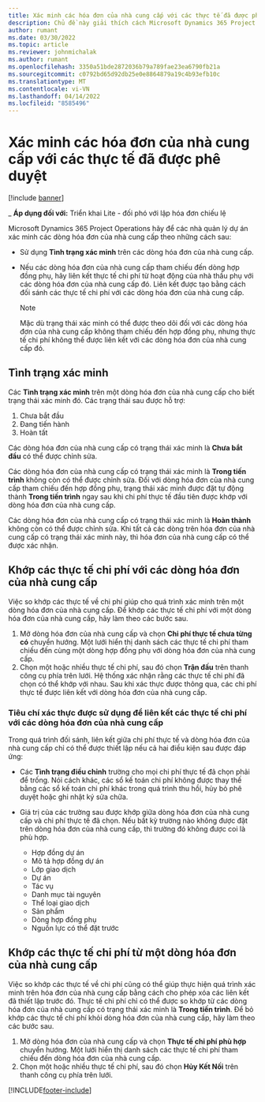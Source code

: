 ```yaml
---
title: Xác minh các hóa đơn của nhà cung cấp với các thực tế đã được phê duyệt
description: Chủ đề này giải thích cách Microsoft Dynamics 365 Project Operations hãy để các nhà quản lý dự án xác minh hóa đơn của nhà cung cấp với các thực tế đã được phê duyệt khi các nhà thầu thực hiện công việc và thời gian được ghi lại, cũng như các chi phí và vật liệu được các thành viên trong nhóm dự án sử dụng.
author: rumant
ms.date: 03/30/2022
ms.topic: article
ms.reviewer: johnmichalak
ms.author: rumant
ms.openlocfilehash: 3350a51bde2872036b79a789fae23ea6790fb21a
ms.sourcegitcommit: c0792bd65d92db25e0e8864879a19c4b93efb10c
ms.translationtype: MT
ms.contentlocale: vi-VN
ms.lasthandoff: 04/14/2022
ms.locfileid: "8585496"
---
```

# <a name="verification-of-vendor-invoices-with-approved-actuals"></a>Xác minh các hóa đơn của nhà cung cấp với các thực tế đã được phê duyệt

[!include [banner](../../includes/dataverse-preview.md)]

_ **Áp dụng đối với:** Triển khai Lite - đối phó với lập hóa đơn chiếu lệ

Microsoft Dynamics 365 Project Operations hãy để các nhà quản lý dự án xác minh các dòng hóa đơn của nhà cung cấp theo những cách sau:

- Sử dụng **Tình trạng xác minh** trên các dòng hóa đơn của nhà cung cấp.
- Nếu các dòng hóa đơn của nhà cung cấp tham chiếu đến dòng hợp đồng phụ, hãy liên kết thực tế chi phí từ hoạt động của nhà thầu phụ với các dòng hóa đơn của nhà cung cấp đó. Liên kết được tạo bằng cách đối sánh các thực tế chi phí với các dòng hóa đơn của nhà cung cấp.

    > [!NOTE]
    > Mặc dù trạng thái xác minh có thể được theo dõi đối với các dòng hóa đơn của nhà cung cấp không tham chiếu đến hợp đồng phụ, nhưng thực tế chi phí không thể được liên kết với các dòng hóa đơn của nhà cung cấp đó.

## <a name="verification-status"></a>Tình trạng xác minh

Các **Tình trạng xác minh** trên một dòng hóa đơn của nhà cung cấp cho biết trạng thái xác minh đó. Các trạng thái sau được hỗ trợ:

1. Chưa bắt đầu
2. Đang tiến hành
3. Hoàn tất

Các dòng hóa đơn của nhà cung cấp có trạng thái xác minh là **Chưa bắt đầu** có thể được chỉnh sửa.

Các dòng hóa đơn của nhà cung cấp có trạng thái xác minh là **Trong tiến trình** không còn có thể được chỉnh sửa. Đối với dòng hóa đơn của nhà cung cấp tham chiếu đến hợp đồng phụ, trạng thái xác minh được đặt tự động thành **Trong tiến trình** ngay sau khi chi phí thực tế đầu tiên được khớp với dòng hóa đơn của nhà cung cấp.

Các dòng hóa đơn của nhà cung cấp có trạng thái xác minh là **Hoàn thành** không còn có thể được chỉnh sửa. Khi tất cả các dòng trên hóa đơn của nhà cung cấp có trạng thái xác minh này, thì hóa đơn của nhà cung cấp có thể được xác nhận.

## <a name="match-cost-actuals-to-vendor-invoice-lines"></a>Khớp các thực tế chi phí với các dòng hóa đơn của nhà cung cấp

Việc so khớp các thực tế về chi phí giúp cho quá trình xác minh trên một dòng hóa đơn của nhà cung cấp. Để khớp các thực tế chi phí với một dòng hóa đơn của nhà cung cấp, hãy làm theo các bước sau.

1. Mở dòng hóa đơn của nhà cung cấp và chọn **Chi phí thực tế chưa từng có** chuyển hướng. Một lưới hiển thị danh sách các thực tế chi phí tham chiếu đến cùng một dòng hợp đồng phụ với dòng hóa đơn của nhà cung cấp.
2. Chọn một hoặc nhiều thực tế chi phí, sau đó chọn **Trận đấu** trên thanh công cụ phía trên lưới. Hệ thống xác nhận rằng các thực tế chi phí đã chọn có thể khớp với nhau. Sau khi xác thực được thông qua, các chi phí thực tế được liên kết với dòng hóa đơn của nhà cung cấp.

### <a name="validation-criteria-that-are-used-to-link-cost-actuals-to-vendor-invoice-lines"></a>Tiêu chí xác thực được sử dụng để liên kết các thực tế chi phí với các dòng hóa đơn của nhà cung cấp

Trong quá trình đối sánh, liên kết giữa chi phí thực tế và dòng hóa đơn của nhà cung cấp chỉ có thể được thiết lập nếu cả hai điều kiện sau được đáp ứng:

- Các **Tình trạng điều chỉnh** trường cho mọi chi phí thực tế đã chọn phải để trống. Nói cách khác, các sổ kế toán chi phí không được thay thế bằng các sổ kế toán chi phí khác trong quá trình thu hồi, hủy bỏ phê duyệt hoặc ghi nhật ký sửa chữa.
- Giá trị của các trường sau được khớp giữa dòng hóa đơn của nhà cung cấp và chi phí thực tế đã chọn. Nếu bất kỳ trường nào không được đặt trên dòng hóa đơn của nhà cung cấp, thì trường đó không được coi là phù hợp.

    - Hợp đồng dự án
    - Mô tả hợp đồng dự án
    - Lớp giao dịch
    - Dự án
    - Tác vụ
    - Danh mục tài nguyên
    - Thể loại giao dịch
    - Sản phẩm
    - Dòng hợp đồng phụ
    - Nguồn lực có thể đặt trước

## <a name="unmatch-cost-actuals-from-a-vendor-invoice-line"></a>Khớp các thực tế chi phí từ một dòng hóa đơn của nhà cung cấp

Việc so khớp các thực tế về chi phí cũng có thể giúp thực hiện quá trình xác minh trên hóa đơn của nhà cung cấp bằng cách cho phép xóa các liên kết đã thiết lập trước đó. Thực tế chi phí chỉ có thể được so khớp từ các dòng hóa đơn của nhà cung cấp có trạng thái xác minh là **Trong tiến trình**. Để bỏ khớp các thực tế chi phí khỏi dòng hóa đơn của nhà cung cấp, hãy làm theo các bước sau.

1. Mở dòng hóa đơn của nhà cung cấp và chọn **Thực tế chi phí phù hợp** chuyển hướng. Một lưới hiển thị danh sách các thực tế chi phí tham chiếu đến dòng hóa đơn của nhà cung cấp.
2. Chọn một hoặc nhiều thực tế chi phí, sau đó chọn **Hủy Kết Nối** trên thanh công cụ phía trên lưới.

[!INCLUDE[footer-include](../../includes/footer-banner.md)]
